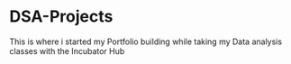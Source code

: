 # DSA-Projects
This is where i started my Portfolio building while taking my Data analysis classes with the Incubator Hub
